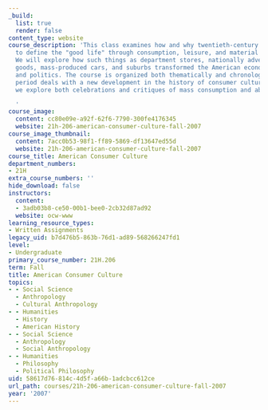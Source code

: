 ```yaml
---
_build:
  list: true
  render: false
content_type: website
course_description: 'This class examines how and why twentieth-century Americans came
  to define the "good life" through consumption, leisure, and material abundance.
  We will explore how such things as department stores, nationally advertised brand-name
  goods, mass-produced cars, and suburbs transformed the American economy, society,
  and politics. The course is organized both thematically and chronologically. Each
  period deals with a new development in the history of consumer culture. Throughout
  we explore both celebrations and critiques of mass consumption and abundance.

  '
course_image:
  content: cc80e09e-a92f-62f6-7790-300fe4176345
  website: 21h-206-american-consumer-culture-fall-2007
course_image_thumbnail:
  content: 7acc0b53-98f1-ff89-5869-df13647ed55d
  website: 21h-206-american-consumer-culture-fall-2007
course_title: American Consumer Culture
department_numbers:
- 21H
extra_course_numbers: ''
hide_download: false
instructors:
  content:
  - 3adb03b8-ce50-00b1-bee0-2cb32d87ad92
  website: ocw-www
learning_resource_types:
- Written Assignments
legacy_uid: b7d476b5-863b-76d1-ad89-568266247fd1
level:
- Undergraduate
primary_course_number: 21H.206
term: Fall
title: American Consumer Culture
topics:
- - Social Science
  - Anthropology
  - Cultural Anthropology
- - Humanities
  - History
  - American History
- - Social Science
  - Anthropology
  - Social Anthropology
- - Humanities
  - Philosophy
  - Political Philosophy
uid: 58617d76-814c-4d5f-a66b-1adcbcc612ce
url_path: courses/21h-206-american-consumer-culture-fall-2007
year: '2007'
---
```

